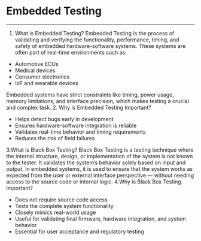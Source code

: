 # Embedded Testing
-------------------
1. What is Embedded Testing?
Embedded Testing is the process of validating and verifying the functionality, performance, timing, and safety of embedded hardware-software systems. These systems are often part of real-time environments such as:
- Automotive ECUs
- Medical devices
- Consumer electronics
- IoT and wearable devices

Embedded systems have strict constraints like timing, power usage, memory limitations, and interface precision, which makes testing a crucial and complex task.
2. Why is Embedded Testing Important?
- Helps detect bugs early in development
- Ensures hardware-software integration is reliable
- Validates real-time behavior and timing requirements
- Reduces the risk of field failures

3.What is Black Box Testing?
Black Box Testing is a testing technique where the internal structure, design, or implementation of the system is not known to the tester. It validates the system’s behavior solely based on input and output.
In embedded systems, it is used to ensure that the system works as expected from the user or external interface perspective — without needing access to the source code or internal logic.
4.Why is Black Box Testing Important?
- Does not require source code access
- Tests the complete system functionality
- Closely mimics real-world usage
- Useful for validating final firmware, hardware integration, and system behavior
- Essential for user acceptance and regulatory testing
